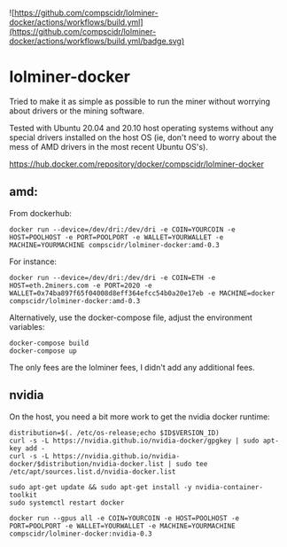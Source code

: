 ![https://github.com/compscidr/lolminer-docker/actions/workflows/build.yml](https://github.com/compscidr/lolminer-docker/actions/workflows/build.yml/badge.svg)
# lolminer-docker
Tried to make it as simple as possible to run the miner without worrying about
drivers or the mining software.

Tested with Ubuntu 20.04 and 20.10 host operating systems without any special
drivers installed on the host OS (ie, don't need to worry about the mess of
AMD drivers in the most recent Ubuntu OS's).

https://hub.docker.com/repository/docker/compscidr/lolminer-docker

## amd:
From dockerhub:
```
docker run --device=/dev/dri:/dev/dri -e COIN=YOURCOIN -e HOST=POOLHOST -e PORT=POOLPORT -e WALLET=YOURWALLET -e MACHINE=YOURMACHINE compscidr/lolminer-docker:amd-0.3
```

For instance:
```
docker run --device=/dev/dri:/dev/dri -e COIN=ETH -e HOST=eth.2miners.com -e PORT=2020 -e WALLET=0x74ba897f65f04008d8eff364efcc54b0a20e17eb -e MACHINE=docker compscidr/lolminer-docker:amd-0.3
```

Alternatively, use the docker-compose file, adjust the environment variables:
```
docker-compose build
docker-compose up
```

The only fees are the lolminer fees, I didn't add any additional fees.

## nvidia
On the host, you need a bit more work to get the nvidia docker runtime:
```
distribution=$(. /etc/os-release;echo $ID$VERSION_ID)
curl -s -L https://nvidia.github.io/nvidia-docker/gpgkey | sudo apt-key add -
curl -s -L https://nvidia.github.io/nvidia-docker/$distribution/nvidia-docker.list | sudo tee /etc/apt/sources.list.d/nvidia-docker.list

sudo apt-get update && sudo apt-get install -y nvidia-container-toolkit
sudo systemctl restart docker

docker run --gpus all -e COIN=YOURCOIN -e HOST=POOLHOST -e PORT=POOLPORT -e WALLET=YOURWALLET -e MACHINE=YOURMACHINE compscidr/lolminer-docker:nvidia-0.3
```
